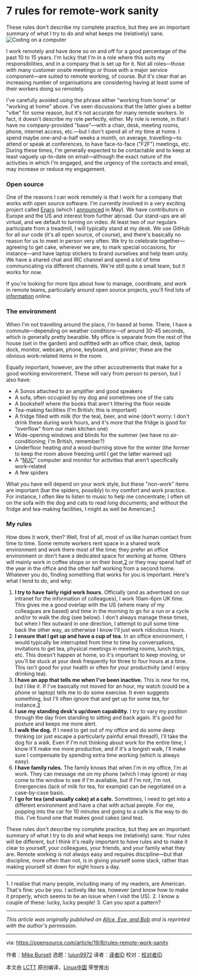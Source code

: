 [#]: collector: (lujun9972)
[#]: translator: ( )
[#]: reviewer: ( )
[#]: publisher: ( )
[#]: url: ( )
[#]: subject: (7 rules for remote-work sanity)
[#]: via: (https://opensource.com/article/19/8/rules-remote-work-sanity)
[#]: author: (Mike Bursell https://opensource.com/users/mikecamel)

7 rules for remote-work sanity
======
These rules don't describe my complete practice, but they are an
important summary of what I try to do and what keeps me (relatively)
sane.
![Coding on a computer][1]

I work remotely and have done so on and off for a good percentage of the past 10 to 15 years. I'm lucky that I'm in a role where this suits my responsibilities, and in a company that is set up for it. Not all roles—those with many customer onsite meetings or those with a major service component—are suited to remote working, of course. But it's clear that an increasing number of organisations are considering having at least some of their workers doing so remotely.

I've carefully avoided using the phrase either "working from home" or "working at home" above. I've seen discussions that the latter gives a better "vibe" for some reason, but it's not accurate for many remote workers. In fact, it doesn't describe my role perfectly, either. My role is remote, in that I have no company-provided "base"—with a chair, desk, meeting rooms, phone, internet access, etc.—but I don't spend all of my time at home. I spend maybe one-and-a-half weeks a month, on average, travelling—to attend or speak at conferences, to have face-to-face ("F2F") meetings, etc. During these times, I'm generally expected to be contactable and to keep at least vaguely up-to-date on email—although the exact nature of the activities in which I'm engaged, and the urgency of the contacts and email, may increase or reduce my engagement.

### Open source

One of the reasons I can work remotely is that I work for a company that works with open source software. I'm currently involved in a very exciting project called [Enarx][2] (which I [announced][3] in May). We have contributors in Europe and the US and interest from further abroad. Our stand-ups are all virtual, and we default to turning on video. At least two of our regulars participate from a treadmill, I will typically stand at my desk. We use GitHub for all our code (it's all open source, of course), and there's basically no reason for us to meet in person very often. We try to celebrate together—agreeing to get cake, wherever we are, to mark special occasions, for instance—and have laptop stickers to brand ourselves and help team unity. We have a shared chat and IRC channel and spend a lot of time communicating via different channels. We're still quite a small team, but it works for now.

If you're looking for more tips about how to manage, coordinate, and work in remote teams, particularly around open source projects, you'll find lots of [information][4] online.

### The environment

When I'm not travelling around the place, I'm based at home. There, I have a commute—depending on weather conditions—of around 30-45 seconds, which is generally pretty bearable. My office is separate from the rest of the house (set in the garden) and outfitted with an office chair, desk, laptop dock, monitor, webcam, phone, keyboard, and printer; these are the obvious work-related items in the room.

Equally important, however, are the other accoutrements that make for a good working environment. These will vary from person to person, but I also have:

  * A Sonos attached to an amplifier and good speakers
  * A sofa, often occupied by my dog and sometimes one of the cats
  * A bookshelf where the books that aren't littering the floor reside
  * Tea-making facilities (I'm British; this is important)
  * A fridge filled with milk (for the tea), beer, and wine (don't worry: I don't drink these during work hours, and it's more that the fridge is good for "overflow" from our main kitchen one)
  * Wide-opening windows and blinds for the summer (we have no air-conditioning; I'm British, remember?)
  * Underfloor heating _and_ a wood-burning stove for the winter (the former to keep the room above freezing until I get the latter warmed up)
  * A "[NUC][5]" computer and monitor for activities that aren't specifically work-related
  * A few spiders



What you have will depend on your work style, but these "non-work" items are important (bar the spiders, possibly) to my comfort and work practice. For instance, I often like to listen to music to help me concentrate; I often sit on the sofa with the dog and cats to read long documents; and without the fridge and tea-making facilities, I might as well be American.[1][6]

### My rules

How does it work, then? Well, first of all, most of us like human contact from time to time. Some remote workers rent space in a shared work environment and work there most of the time; they prefer an office environment or don't have a dedicated space for working at home. Others will mainly work in coffee shops or on their boat,[2][7] or they may spend half of the year in the office and the other half working from a second home. Whatever you do, finding something that works for you is important. Here's what I tend to do, and why:

  1. **I try to have fairly rigid work hours.** Officially (and as advertised on our intranet for the information of colleagues), I work 10am-6pm UK time. This gives me a good overlap with the US (where many of my colleagues are based) and time in the morning to go for a run or a cycle and/or to walk the dog (see below). I don't always manage these times, but when I flex outward in one direction, I attempt to pull some time back the other way, as otherwise I know I'll just work ridiculous hours.
  2. **I ensure that I get up and have a cup of tea.** In an office environment, I would typically be interrupted from time to time by conversations, invitations to get tea, physical meetings in meeting rooms, lunch trips, etc. This doesn't happen at home, so it's important to keep moving, or you'll be stuck at your desk frequently for three to four hours at a time. This isn't good for your health or often for your productivity (and I enjoy drinking tea).
  3. **I have an app that tells me when I've been inactive.** This is new for me, but I like it. If I've basically not moved for an hour, my watch (could be a phone or laptop) tells me to do some exercise. It even suggests something, but I'll often ignore that and get up for some tea, for instance.[3][8]
  4. **I use my standing desk's up/down capability.** I try to vary my position through the day from standing to sitting and back again. It's good for posture and keeps me more alert.
  5. **I walk the dog.** If I need to get out of my office and do some deep thinking (or just escape a particularly painful email thread!), I'll take the dog for a walk. Even if I'm not thinking about work for the entire time, I know it'll make me more productive, and if it's a longish walk, I'll make sure I compensate by spending extra time working (which is always easy).
  6. **I have family rules.** The family knows that when I'm in my office, I'm at work. They can message me on my phone (which I may ignore) or may come to the window to see if I'm available, but if I'm not, I'm not. Emergencies (lack of milk for tea, for example) can be negotiated on a case-by-case basis.
  7. **I go for tea (and usually cake) at a cafe.** Sometimes, I need to get into a different environment and have a chat with actual people. For me, popping into the car for 10 minutes and going to a cafe is the way to do this. I've found one that makes good cakes (and tea).



These rules don't describe my complete practice, but they are an important summary of what I try to do and what keeps me (relatively) sane. Your rules will be different, but I think it's really important to _have_ rules and to make it clear to yourself, your colleagues, your friends, and your family what they are. Remote working is not always easy and requires discipline—but that discipline, more often than not, is in giving yourself some slack, rather than making yourself sit down for eight hours a day.

* * *

1\. I realise that many people, including many of my readers, are American. That's fine: you be you. I actively _like_ tea, however (and know how to make it properly, which seems to be an issue when I visit the US).
2\. I know a couple of these: lucky, lucky people!
3\. Can you spot a pattern?

* * *

_This article was originally published on [Alice, Eve, and Bob][9] and is reprinted with the author's permission._

--------------------------------------------------------------------------------

via: https://opensource.com/article/19/8/rules-remote-work-sanity

作者：[Mike Bursell][a]
选题：[lujun9972][b]
译者：[译者ID](https://github.com/译者ID)
校对：[校对者ID](https://github.com/校对者ID)

本文由 [LCTT](https://github.com/LCTT/TranslateProject) 原创编译，[Linux中国](https://linux.cn/) 荣誉推出

[a]: https://opensource.com/users/mikecamel
[b]: https://github.com/lujun9972
[1]: https://opensource.com/sites/default/files/styles/image-full-size/public/lead-images/code_computer_laptop_hack_work.png?itok=aSpcWkcl (Coding on a computer)
[2]: https://enarx.io/
[3]: https://opensource.com/article/19/5/enarx-security
[4]: https://opensource.com/sitewide-search?search_api_views_fulltext=remote%20work
[5]: https://en.wikipedia.org/wiki/Next_Unit_of_Computing
[6]: tmp.S5SfsQZWG4#1
[7]: tmp.S5SfsQZWG4#2
[8]: tmp.S5SfsQZWG4#3
[9]: https://aliceevebob.com/2019/08/13/my-7-rules-for-remote-work-sanity/
